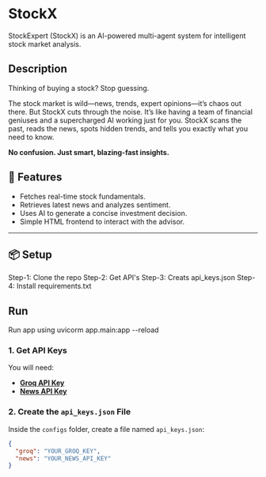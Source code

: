 # StockX
StockExpert (StockX) is an AI-powered multi-agent system for intelligent stock market analysis.

## Description
Thinking of buying a stock? Stop guessing.

The stock market is wild—news, trends, expert opinions—it’s chaos out there. But StockX cuts through the noise.
It’s like having a team of financial geniuses and a supercharged AI working just for you. StockX scans the past, reads the news, spots hidden trends, and tells you exactly what you need to know.

**No confusion. Just smart, blazing-fast insights.**

## 🚀 Features
- Fetches real-time stock fundamentals.
- Retrieves latest news and analyzes sentiment.
- Uses AI to generate a concise investment decision.
- Simple HTML frontend to interact with the advisor.

---

## 📦 Setup

Step-1: Clone the repo
Step-2: Get API's
Step-3: Creats api_keys.json
Step-4: Install requirements.txt

## Run
Run app using uvicorm app.main:app --reload

### 1. Get API Keys
You will need:
- **[Groq API Key](https://groq.com/)**
- **[News API Key](https://newsapi.org/)**

### 2. Create the `api_keys.json` File
Inside the `configs` folder, create a file named `api_keys.json`:

```json
{
  "groq": "YOUR_GROQ_KEY",
  "news": "YOUR_NEWS_API_KEY"
}
